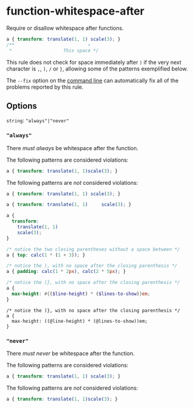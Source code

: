 # function-whitespace-after

Require or disallow whitespace after functions.

```css
a { transform: translate(1, 1) scale(3); }
/**                           ↑
 *                   This space */
```

This rule does not check for space immediately after `)` if the very next character is `,`, `)`, `/` or `}`, allowing some of the patterns exemplified below.

The `--fix` option on the [command line](../../../docs/user-guide/cli.md#autofixing-errors) can automatically fix all of the problems reported by this rule.

## Options

`string`: `"always"|"never"`

### `"always"`

There *must always* be whitespace after the function.

The following patterns are considered violations:

```css
a { transform: translate(1, 1)scale(3); }
```

The following patterns are *not* considered violations:

```css
a { transform: translate(1, 1) scale(3); }
```

```css
a { transform: translate(1, 1)     scale(3); }
```

```css
a {
  transform:
    translate(1, 1)
    scale(3);
}
```

```css
/* notice the two closing parentheses without a space between */
a { top: calc(1 * (1 + 3)); }
```

```css
/* notice the ), with no space after the closing parenthesis */
a { padding: calc(1 * 2px), calc(2 * 5px); }
```

```scss
/* notice the )}, with no space after the closing parenthesis */
a {
  max-height: #{($line-height) * ($lines-to-show)}em;
}
```

```less
/* notice the )}, with no space after the closing parenthesis */
a {
  max-height: ((@line-height) * (@lines-to-show))em;
}
```

### `"never"`

There *must never* be whitespace after the function.

The following patterns are considered violations:

```css
a { transform: translate(1, 1) scale(3); }
```

The following patterns are *not* considered violations:

```css
a { transform: translate(1, 1)scale(3); }
```
